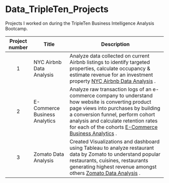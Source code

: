 # Data_TripleTen_Projects

Projects I worked on during the TripleTen Business Intelligence Analysis Bootcamp.


| Project number | Title | Description |
| :-----------: | ----------- |----------- |
| 1 | NYC Airbnb Data Analysis | Analyze data collected on current Airbnb listings to identify targeted properties, calculate occupancy & estimate revenue for an investment property [NYC Airbnb Data Analysis](https://docs.google.com/spreadsheets/d/19grVCCEwnZMLrX-HfmmkJI3MvYDLa57Fxl-GLWQQErU/edit?usp=sharing) .|
| 2 | E-Commerce Business Analytics | Analyze raw transaction logs of an e-commerce company to understand how website is converting product page views into purchases by building a conversion funnel, perform cohort analysis and calculate retention rates for each of the cohorts [E-Commerce Business Analytics](https://docs.google.com/spreadsheets/d/1BjGW-K_OwcL77p00ZYAabtvlyO0qzXkLfLG1jnp8m4I/edit?usp=sharing) .|
| 3 | Zomato Data Analysis | Created Visualizations and dashboard using Tableau to analyze restaurant data by Zomato to understand popular restaurants, cuisines, restaurants generating highest revenue amongst others [Zomato Data Analysis](https://public.tableau.com/views/RestaurantAnalysis_17034062237740/RestaurantDataAnalysis?:language=en-US&:display_count=n&:origin=viz_share_link) .|
